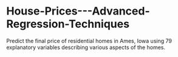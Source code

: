 # House-Prices---Advanced-Regression-Techniques
Predict the final price of residential homes in Ames, Iowa using 79 explanatory variables describing various aspects of the homes.
